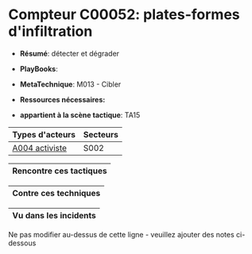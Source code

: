 # Compteur C00052: plates-formes d'infiltration

* **Résumé**: détecter et dégrader

* **PlayBooks**:

* **MetaTechnique**: M013 - Cibler

* **Ressources nécessaires:**

* **appartient à la scène tactique**: TA15


|Types d'acteurs |Secteurs |
|----------- |------- |
|[A004 activiste](../../generated_pages/actortypes/A004.md) |S002 |



|Rencontre ces tactiques |
|---------------------- |



|Contre ces techniques |
|------------------------- |



|Vu dans les incidents |
|----------------- |


Ne pas modifier au-dessus de cette ligne - veuillez ajouter des notes ci-dessous